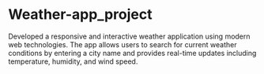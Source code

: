# Weather-app_project
Developed a responsive and interactive weather application using modern web technologies. The app allows users to search for current weather conditions by entering a city name and provides real-time updates including temperature, humidity, and wind speed.

